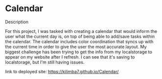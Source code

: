 # Calendar

Description


For this project, I was tasked with creating a calendar that would inform the user what the current day is, on top of being able to add/save tasks within the calendar. The calendar includes color coordination that syncs up with the current time in order to give the user the most accurate layout. My biggest challenge has been trying to get the info from my localstorage to appear on my website after I refresh. I can see that it's saving to localstorage, but I'm still having issues. 



link to deployed site: https://kilimba7.github.io/Calendar/